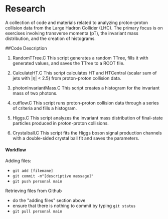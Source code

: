 # Research
A collection of code and materials related to analyzing proton-proton collision data from the Large Hadron Collider (LHC). The primary focus is on exercises involving transverse momenta (pT), the invariant mass distribution, and the creation of histograms. 

##Code Description
1. RandomTTree.C
This script generates a random TTree, fills it with generated values, and saves the TTree to a ROOT file.

2. CalculateHT.C
This script calculates HT and HTCentral (scalar sum of jets with |η| < 2.5) from proton-proton collision data.

3. photonInvariantMass.C
This script creates a histogram for the invariant mass of two photons.

4. cutflow.C
This script runs proton-proton collision data through a series of criteria and fills a histogram.

6. Higgs.C
This script analyzes the invariant mass distribution of final-state particles produced in proton-proton collisions.

7. Crystalball.C
This script fits the Higgs boson signal production channels with a double-sided crystal ball fit and saves the parameters.

#### Workflow
Adding files:
- `git add [filename]`
- `git commit -m"[descriptive message]"`
- `git push personal main`

Retrieving files from Github
- do the "adding files" section above
- ensure that there is nothing to commit by typing `git status`
- `git pull personal main`
